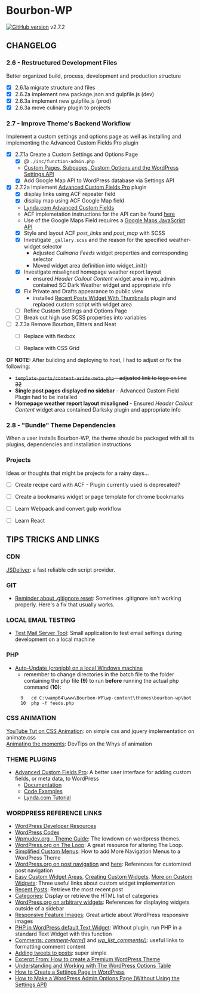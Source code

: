 # **Bourbon-WP** #
[![GitHub version](https://badge.fury.io/gh/surfing-chef%2Fbourbon-wp.svg)](https://badge.fury.io/gh/surfing-chef%2Fbourbon-wp) v2.7.2

## **CHANGELOG** ##
### **2.6 - Restructured Development Files** ###   
Better organized build, process, development and production structure
  - [x] 2.6.1a migrate structure and files
  - [x] 2.6.2a implement new package.json and gulpfile.js (dev)
  - [x] 2.6.3a implement new gulpfile.js (prod)
  - [x] 2.6.3a move culinary plugin to projects

### **2.7 - Improve Theme's Backend Workflow** ###   
Implement a custom settings and options page as well as installing and implementing the Advanced Custom Fields Pro plugin
- [x] 2.7.1a Create a Custom Settings and Options Page
  - [x] @ `./inc/function-admin.php`
  - [Custom Pages, Subpages, Custom Options and the WordPress Settings API](https://www.youtube.com/playlist?list=PLriKzYyLb28kpEnFFi9_vJWPf5-_7d3rX)
  - [x] Add Google Map API to WordPress database via Settings API
- [x] 2.7.2a Implement [Advanced Custom Fields Pro](https://www.advancedcustomfields.com/) plugin
  - [x] display links using ACF repeater field
  - [x] display map using ACF Google Map field
  - [Lynda.com Advanced Custom Fields](https://www.lynda.com/WordPress-tutorials/Welcome/169877/183109-4.html)
  - ACF implemetation instructions for the API can be found [here](https://www.advancedcustomfields.com/resources/google-map/)
  - Use of the Google Maps Field requires a [Google Maps JavaScript API](https://developers.google.com/maps/documentation/javascript/get-api-key)
  - [x] Style and layout ACF *post_links* and *post_map* with SCSS
  - [x] Investigate `_gallery.scss` and the reason for the specified weather-widget selector  
    - Adjusted *Culinaria Feeds* widget properties and corresponding selector
    - Moved widget area definition into widget_init()
  - [x] Investigate misaligned homepage weather report layout
    - ensured *Header Callout Content* widget area in wp_admin contained SC Dark Weather widget and appropriate info
  - [x] Fix Private and Drafts appearance to public view
    - installed [Recent Posts Widget With Thumbnails](https://en-ca.wordpress.org/plugins/recent-posts-widget-with-thumbnails/) plugin and replaced custom script with widget area
  - [ ] Refine Custom Settings and Options Page
  - [ ] Break out high use SCSS properties into variables
- [ ] 2.7.3a Remove Bourbon, Bitters and Neat
  - [ ] Replace with flexbox
  - [ ] Replace with CSS Grid


**OF NOTE:**  After building and deploying to host, I had to adjust or fix the following:
  - ~~`template-parts/content-aside-meta.php` - adjusted link to logo on line 32~~
  - **Single post pages displayed no sidebar** - Advanced Custom Field Plugin had to be installed
  - **Homepage weather report layout misaligned** - Ensured *Header Callout Content* widget area contained Darksky plugin and appropriate info

### **2.8 - "Bundle" Theme Dependencies** ###
When a user installs Bourbon-WP, the theme should be packaged with all its plugins, dependencies and installation instructions


### **Projects** ###   
Ideas or thoughts that might be projects for a rainy days...
- [ ] Create recipe card with ACF - Plugin currently used is deprecated?
- [ ] Create a bookmarks widget or page template for chrome bookmarks
- [ ] Learn Webpack and convert gulp workflow
- [ ] Learn React


## TIPS TRICKS AND LINKS ##

### CDN ###
[JSDeliver](http://www.jsdelivr.com/?query=anima): a fast reliable cdn script provider.  

### GIT ###
- [Reminder about .gitignore reset](http://blog.jonathanchannon.com/2012/11/18/gitignore-not-working-fixed/): Sometimes .gitignore isn't working properly.  Here's a fix that usually works.   

### LOCAL EMAIL TESTING ###
- [Test Mail Server Tool](http://www.toolheap.com/test-mail-server-tool/): Small application to test email settings during development on a local machine  

### PHP ###
+ [Auto-Update (cronjob) on a local Windows machine](http://www.businesslegions.com/blog/2014/08/09/create-cron-jobs-wamp/)
  - remember to change directories in the batch file to the folder containing the php file **(9)** to run **before** running the actual php command **(10)**:  
  ```type
    9   cd C:\wamp64\www\Bourbon-WP\wp-content\themes\bourbon-wp\bot
    10  php -f feeds.php
  ```  

### CSS ANIMATION ###
[YouTube Tut on CSS Animation](https://www.youtube.com/watch?v=CBQGl6zokMs): on simple css and jquery implementation on animate.css  
[Animating the moments](https://www.youtube.com/watch?v=GeuNIOuIEDA): DevTips on the Whys of animation  


### THEME PLUGINS ###
- [Advanced Custom Fields Pro](https://www.advancedcustomfields.com/): A better user interface for adding custom fields, or meta data, to WordPress
  - [Documentation](https://www.advancedcustomfields.com/resources/)  
  - [Code Examples](https://www.advancedcustomfields.com/resources/code-examples/)
  - [Lynda.com Tutorial](https://www.lynda.com/WordPress-tutorials/Welcome/169877/183109-4.html)

### WORDPRESS REFERENCE LINKS ###
- [WordPress Developer Resources](https://developer.wordpress.org/)
- [WordPress Codex](https://codex.wordpress.org/)
- [Wpmudev.org - Theme Guide](https://premium.wpmudev.org/blog/free-wordpress-themes-ultimate-guide/?utm_expid=3606929-97.J2zL7V7mQbSNQDPrXwvBgQ.0): The lowdown on wordpress themes.  
- [WordPress.org on The Loop](https://developer.wordpress.org/reference/classes/wp_query/): A great resource for altering The Loop.  
- [Simplified Custom Menus](https://premium.wpmudev.org/blog/add-menus-to-wordpress/?utm_expid=3606929-97.J2zL7V7mQbSNQDPrXwvBgQ.0&utm_referrer=https%3A%2F%2Fwww.google.ca%2F): How to add More Navigation Menus to a WordPress Theme   
- [WordPress.org on post navigation](https://developer.wordpress.org/reference/functions/the_post_navigation/) and [here](https://developer.wordpress.org/reference/functions/get_the_post_navigation/): References for customized post navigation  
- [Easy Custom Widget Areas](https://buckleupstudios.com/add-a-new-widget-area-to-a-wordpress-theme/), [Creating Custom Widgets](https://premium.wpmudev.org/blog/create-custom-wordpress-widget), [More on Custom Widgets](https://www.templatemonster.com/blog/add-widget-areas-to-wordpress-guide/): Three useful links about custom widget implementation  
- [Recent Posts](https://codex.wordpress.org/Function_Reference/wp_get_recent_posts): Retrieve the most recent post     
- [Categories](https://developer.wordpress.org/reference/functions/wp_list_categories/): Display or retrieve the HTML list of categories
- [WordPress.org on arbitrary widgets](https://codex.wordpress.org/Function_Reference/the_widget): References for displaying widgets outside of a sidebar  
- [Responsive Feature Images](https://www.lynda.com/articles/create-responsive-featured-images-wordpress): Great article about WordPress responsive images  
- [PHP in WordPress default Text Widget](http://www.emanueleferonato.com/2011/04/11/executing-php-inside-a-wordpress-widget-without-any-plugin/): Without plugin, run PHP in a standard Text Widget with this function  
- [Comments: *comment-form()*](https://codex.wordpress.org/Function_Reference/comment_form#.24args) and [*wp_list_comments()*](https://codex.wordpress.org/Function_Reference/wp_list_comments): useful links to formatting comment content    
- [Adding tweets to posts](https://en.support.wordpress.com/twitter/twitter-embeds/): super simple  
- [Excerpt From: How to create a Premium WordPress Theme](https://www.youtube.com/watch?v=ViZLtFIcSfo&list=PLriKzYyLb28kpEnFFi9_vJWPf5-_7d3rX)  
- [Understanding and Working with The WordPress Options Table](https://code.tutsplus.com/tutorials/understanding-and-working-with-the-wordpress-options-table--cms-21119)  
- [How to Create a Settings Page in WordPress](https://www.youtube.com/watch?v=B-tvZAC-eik)
- [How to Make a WordPress Admin Options Page (Without Using the Settings API)](https://wpshout.com/wordpress-options-page/)
